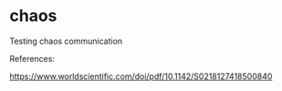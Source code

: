 # chaos
Testing chaos communication

References:

https://www.worldscientific.com/doi/pdf/10.1142/S0218127418500840
